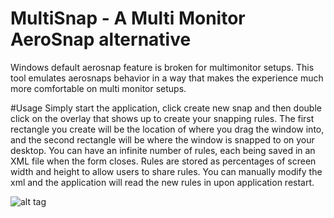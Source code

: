 # MultiSnap - A Multi Monitor AeroSnap alternative

Windows default aerosnap feature is broken for multimonitor setups. This tool emulates aerosnaps behavior in a way that makes the experience much more comfortable on multi monitor setups. 

#Usage
Simply start the application, click create new snap and then double click on the overlay that shows up to create your snapping rules. The first rectangle you create will be the location of where you drag the window into, and the second rectangle will be where the window is snapped to on your desktop. You can have an infinite number of rules, each being saved in an XML file when the form closes. Rules are stored as percentages of screen width and height to allow users to share rules. You can manually modify the xml and the application will read the new rules in upon application restart.

![alt tag](http://i.imgur.com/Sy5vL5n.gif)
